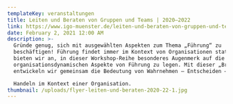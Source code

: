 ```yaml
---
templateKey: veranstaltungen
title: Leiten und Beraten von Gruppen und Teams | 2020–2022
link: https://www.igo-muenster.de/leiten-und-beraten-von-gruppen-und-teams-3/
date: February 2, 2021 12:00 AM
description: >-
  Gründe genug, sich mit ausgewählten Aspekten zum Thema „Führung“ zu
  beschäftigen! Führung findet immer im Kontext von Organisationen statt, daher
  bieten wir an, in dieser Workshop-Reihe besonderes Augenmerk auf die
  organisationsdynamischen Aspekte von Führung zu legen. Mit dieser „Brille“
  entwickeln wir gemeinsam die Bedeutung von Wahrnehmen – Entscheiden –

  Handeln im Kontext einer Organisation.
thumbnail: /uploads/flyer-leiten-und-beraten-2020-22-1.jpg
---
```

